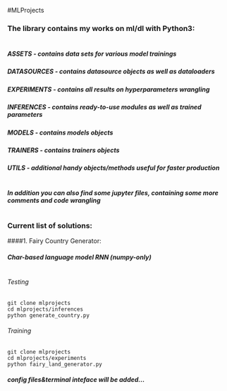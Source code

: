#MLProjects

### The library contains my works on ml/dl with Python3:
#

  
  
##### ASSETS - contains data sets for various model trainings
  
##### DATASOURCES - contains datasource objects as well as dataloaders
  
##### EXPERIMENTS - contains all results on hyperparameters wrangling
  
##### INFERENCES - contains ready-to-use modules as well as trained parameters
  
##### MODELS - contains models objects
  
##### TRAINERS - contains trainers objects
  
##### UTILS - additional handy objects/methods useful for faster production

#

##### In addition you can also find some jupyter files, containing some more comments and code wrangling

#

### Current  list of solutions:

####1. Fairy Country Generator:
##### Char-based language model RNN (numpy-only)
#

   ###### Testing
    git clone mlprojects
    cd mlprojects/inferences
    python generate_country.py
    
   ###### Training
    git clone mlprojects
    cd mlprojects/experiments
    python fairy_land_generator.py
    
##### config files&terminal inteface will be added...
   


